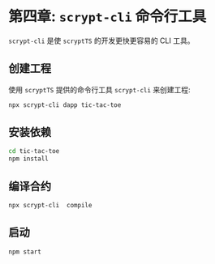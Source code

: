 # 第四章: `scrypt-cli` 命令行工具


`scrypt-cli` 是使 `scryptTS` 的开发更快更容易的 CLI 工具。

## 创建工程

使用 `scryptTS` 提供的命令行工具 `scrypt-cli` 来创建工程:

```bash
npx scrypt-cli dapp tic-tac-toe
```

## 安装依赖

```bash
cd tic-tac-toe
npm install
```


## 编译合约

```bash
npx scrypt-cli  compile
```

## 启动

```bash
npm start
```


